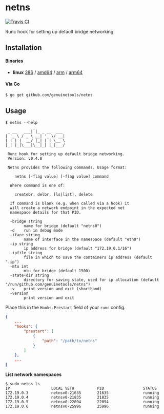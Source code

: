 # netns

[![Travis CI](https://travis-ci.org/genuinetools/netns.svg?branch=master)](https://travis-ci.org/genuinetools/netns)

Runc hook for setting up default bridge networking.

## Installation

#### Binaries

- **linux** [386](https://github.com/genuinetools/netns/releases/download/v0.4.0/netns-linux-386) / [amd64](https://github.com/genuinetools/netns/releases/download/v0.4.0/netns-linux-amd64) / [arm](https://github.com/genuinetools/netns/releases/download/v0.4.0/netns-linux-arm) / [arm64](https://github.com/genuinetools/netns/releases/download/v0.4.0/netns-linux-arm64)

#### Via Go

```bash
$ go get github.com/genuinetools/netns
```

## Usage

```console
$ netns --help
            _
 _ __   ___| |_ _ __  ___
| '_ \ / _ \ __| '_ \/ __|
| | | |  __/ |_| | | \__ \
|_| |_|\___|\__|_| |_|___/

 Runc hook for setting up default bridge networking.
 Version: v0.4.0

 Netns provides the following commands. Usage format:

    netns [-flag value] [-flag value] command

  Where command is one of:

    createbr, delbr, [ls|list], delete

  If command is blank (e.g. when called via a hook) it
  will create a network endpoint in the expected net
  namespace details for that PID.

  -bridge string
        name for bridge (default "netns0")
  -d    run in debug mode
  -iface string
        name of interface in the namespace (default "eth0")
  -ip string
        ip address for bridge (default "172.19.0.1/16")
  -ipfile string
        file in which to save the containers ip address (default ".ip")
  -mtu int
        mtu for bridge (default 1500)
  -state-dir string
        directory for saving state, used for ip allocation (default "/run/github.com/genuinetools/netns")
  -v    print version and exit (shorthand)
  -version
        print version and exit
```

Place this in the `Hooks.Prestart` field of your `runc` config.

```json
{
    ...
    "hooks": {
        "prestart": [
            {
                "path": "/path/to/netns"
            }
        ]
    },
    ...
}
```

**List network namespaces**

```console
$ sudo netns ls
IP                  LOCAL VETH          PID                 STATUS
172.19.0.3          netnsv0-21635       21635               running
172.19.0.4          netnsv0-21835       21835               running
172.19.0.5          netnsv0-22094       22094               running
172.19.0.6          netnsv0-25996       25996               running
```

